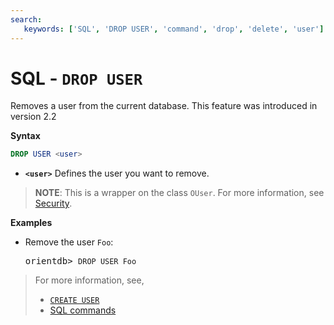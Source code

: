 ```yaml
---
search:
   keywords: ['SQL', 'DROP USER', 'command', 'drop', 'delete', 'user']
---
```


# SQL - `DROP USER`

Removes a user from the current database.  This feature was introduced in version 2.2

**Syntax**

```sql
DROP USER <user>
```

- **`<user>`** Defines the user you want to remove.


>**NOTE**: This is a wrapper on the class `OUser`.  For more information, see [Security](Security.md).


**Examples**

- Remove the user `Foo`:

  <pre>
  orientdb> <code class="lang-sql userinput">DROP USER Foo</code>
  </pre>

>For more information, see,
>- [`CREATE USER`](SQL-Create-User.md)
>- [SQL commands](SQL)

